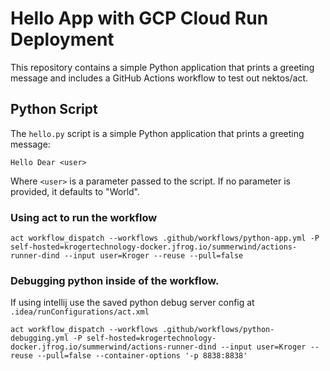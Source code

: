 # Hello App with GCP Cloud Run Deployment

This repository contains a simple Python application that prints a greeting message and includes a GitHub Actions workflow to test out nektos/act.

## Python Script

The `hello.py` script is a simple Python application that prints a greeting message:

```
Hello Dear <user>
```

Where `<user>` is a parameter passed to the script. If no parameter is provided, it defaults to "World".

### Using act to run the workflow

```shell
act workflow_dispatch --workflows .github/workflows/python-app.yml -P self-hosted=krogertechnology-docker.jfrog.io/summerwind/actions-runner-dind --input user=Kroger --reuse --pull=false
```

### Debugging python inside of the workflow.

If using intellij use the saved python debug server config at `.idea/runConfigurations/act.xml`

```shell
act workflow_dispatch --workflows .github/workflows/python-debugging.yml -P self-hosted=krogertechnology-docker.jfrog.io/summerwind/actions-runner-dind --input user=Kroger --reuse --pull=false --container-options '-p 8838:8838'
```
